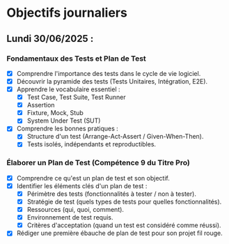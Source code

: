 # Objectifs journaliers

## Lundi 30/06/2025 :

### Fondamentaux des Tests et Plan de Test
- [x] Comprendre l'importance des tests dans le cycle de vie logiciel.
- [x] Découvrir la pyramide des tests (Tests Unitaires, Intégration, E2E).
- [x] Apprendre le vocabulaire essentiel :
  - [x] Test Case, Test Suite, Test Runner
  - [x] Assertion
  - [x] Fixture, Mock, Stub
  - [x] System Under Test (SUT)
- [x] Comprendre les bonnes pratiques :
  - [x] Structure d'un test (Arrange-Act-Assert / Given-When-Then).
  - [x] Tests isolés, indépendants et reproductibles.

### Élaborer un Plan de Test (Compétence 9 du Titre Pro)
- [x] Comprendre ce qu'est un plan de test et son objectif.
- [x] Identifier les éléments clés d'un plan de test :
  - [x] Périmètre des tests (fonctionnalités à tester / non à tester).
  - [x] Stratégie de test (quels types de tests pour quelles fonctionnalités).
  - [x] Ressources (qui, quoi, comment).
  - [x] Environnement de test requis.
  - [x] Critères d'acceptation (quand un test est considéré comme réussi).
- [x] Rédiger une première ébauche de plan de test pour son projet fil rouge. 